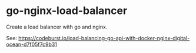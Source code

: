 # go-nginx-load-balancer

Create a load balancer with go and nginx.

See: https://codeburst.io/load-balancing-go-api-with-docker-nginx-digital-ocean-d7f05f7c9b31
